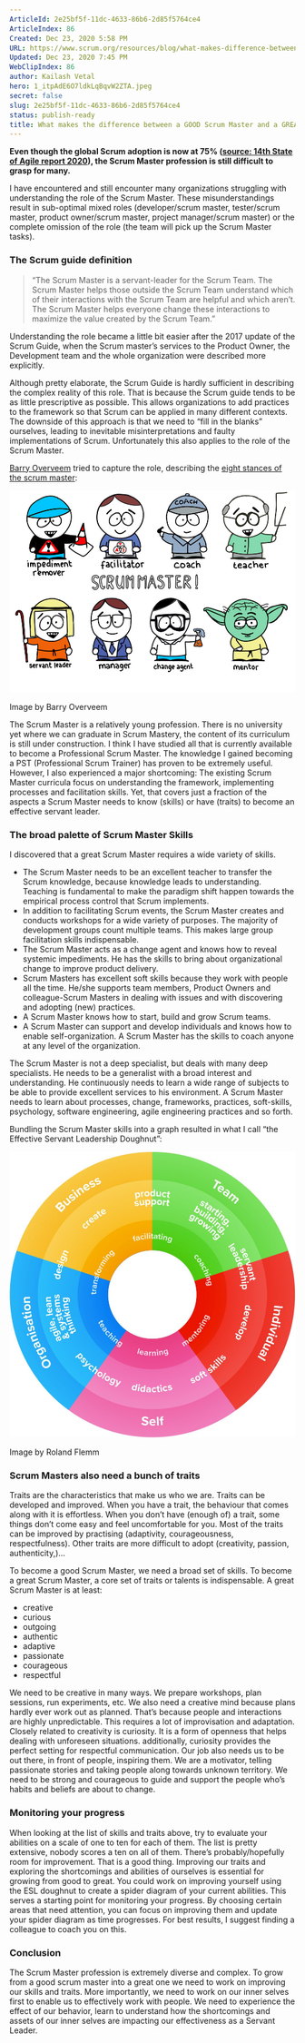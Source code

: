 ```yaml
---
ArticleId: 2e25bf5f-11dc-4633-86b6-2d85f5764ce4
ArticleIndex: 86
Created: Dec 23, 2020 5:58 PM
URL: https://www.scrum.org/resources/blog/what-makes-difference-between-good-scrum-master-and-great-scrum-master
Updated: Dec 23, 2020 7:45 PM
WebClipIndex: 86
author: Kailash Vetal
hero: 1_itpAdE6O7ldkLqBqvW2ZTA.jpeg
secret: false
slug: 2e25bf5f-11dc-4633-86b6-2d85f5764ce4
status: publish-ready
title: What makes the difference between a GOOD Scrum Master and a GREAT Scrum Master? | Scrum.org
---
```

**Even though the global Scrum adoption is now at 75% ([source: 14th State of Agile report 2020](https://explore.digital.ai/state-of-agile/14th-annual-state-of-agile-report)), the Scrum Master profession is still difficult to grasp for many.**

I have encountered and still encounter many organizations struggling with understanding the role of the Scrum Master. These misunderstandings result in sub-optimal mixed roles (developer/scrum master, tester/scrum master, product owner/scrum master, project manager/scrum master) or the complete omission of the role (the team will pick up the Scrum Master tasks).

### The Scrum guide definition

> “The Scrum Master is a servant-leader for the Scrum Team. The Scrum Master helps those outside the Scrum Team understand which of their interactions with the Scrum Team are helpful and which aren’t. The Scrum Master helps everyone change these interactions to maximize the value created by the Scrum Team.”

Understanding the role became a little bit easier after the 2017 update of the Scrum Guide, when the Scrum master’s services to the Product Owner, the Development team and the whole organization were described more explicitly.

Although pretty elaborate, the Scrum Guide is hardly sufficient in describing the complex reality of this role. That is because the Scrum guide tends to be as little prescriptive as possible. This allows organizations to add practices to the framework so that Scrum can be applied in many different contexts. The downside of this approach is that we need to “fill in the blanks” ourselves, leading to inevitable misinterpretations and faulty implementations of Scrum. Unfortunately this also applies to the role of the Scrum Master.

[Barry Overveem](https://www.scrum.org/barry-overeem?gclid=Cj0KCQjww_f2BRC-ARIsAP3zarEbKXrS-IoNws271UJxfIhMTVr4XlmvMFQbYYx4Ts1lf2aoyrlW2VQaAs9lEALw_wcB) tried to capture the role, describing the [eight stances of the scrum master](https://www.scrum.org/resources/8-stances-scrum-master?gclid=Cj0KCQjww_f2BRC-ARIsAP3zarHd2cQIqdGsS621djRJSuql5LqFmjrwOE8NqA7D0VwhR61iC6PqYJEaAucpEALw_wcB):

![86%20486cb20492ca45a081ccdaa42eeac5e1/Scrum_Master_rollen.jpg](86%20486cb20492ca45a081ccdaa42eeac5e1/Scrum_Master_rollen.jpg)

Image by Barry Overveem

The Scrum Master is a relatively young profession. There is no university yet where we can graduate in Scrum Mastery, the content of its curriculum is still under construction. I think I have studied all that is currently available to become a Professional Scrum Master. The knowledge I gained becoming a PST (Professional Scrum Trainer) has proven to be extremely useful. However, I also experienced a major shortcoming: The existing Scrum Master curricula focus on understanding the framework, implementing processes and facilitation skills. Yet, that covers just a fraction of the aspects a Scrum Master needs to know (skills) or have (traits) to become an effective servant leader.

### The broad palette of Scrum Master Skills

I discovered that a great Scrum Master requires a wide variety of skills.

- The Scrum Master needs to be an excellent teacher to transfer the Scrum knowledge, because knowledge leads to understanding. Teaching is fundamental to make the paradigm shift happen towards the empirical process control that Scrum implements.
- In addition to facilitating Scrum events, the Scrum Master creates and conducts workshops for a wide variety of purposes. The majority of development groups count multiple teams. This makes large group facilitation skills indispensable.
- The Scrum Master acts as a change agent and knows how to reveal systemic impediments. He has the skills to bring about organizational change to improve product delivery.
- Scrum Masters has excellent soft skills because they work with people all the time. He/she supports team members, Product Owners and colleague-Scrum Masters in dealing with issues and with discovering and adopting (new) practices.
- A Scrum Master knows how to start, build and grow Scrum teams.
- A Scrum Master can support and develop individuals and knows how to enable self-organization. A Scrum Master has the skills to coach anyone at any level of the organization.

The Scrum Master is not a deep specialist, but deals with many deep specialists. He needs to be a generalist with a broad interest and understanding. He continuously needs to learn a wide range of subjects to be able to provide excellent services to his environment. A Scrum Master needs to learn about processes, change, frameworks, practices, soft-skills, psychology, software engineering, agile engineering practices and so forth.

Bundling the Scrum Master skills into a graph resulted in what I call “the Effective Servant Leadership Doughnut”:

![86%20486cb20492ca45a081ccdaa42eeac5e1/FlemmESLDoughnutsmall.jpg](86%20486cb20492ca45a081ccdaa42eeac5e1/FlemmESLDoughnutsmall.jpg)

Image by Roland Flemm

### Scrum Masters also need a bunch of traits

Traits are the characteristics that make us who we are. Traits can be developed and improved. When you have a trait, the behaviour that comes along with it is effortless. When you don’t have (enough of) a trait, some things don’t come easy and feel uncomfortable for you. Most of the traits can be improved by practising (adaptivity, courageousness, respectfulness). Other traits are more difficult to adopt (creativity, passion, authenticity,)…

To become a good Scrum Master, we need a broad set of skills. To become a great Scrum Master, a core set of traits or talents is indispensable. A great Scrum Master is at least:

- creative
- curious
- outgoing
- authentic
- adaptive
- passionate
- courageous
- respectful

We need to be creative in many ways. We prepare workshops, plan sessions, run experiments, etc. We also need a creative mind because plans hardly ever work out as planned. That’s because people and interactions are highly unpredictable. This requires a lot of improvisation and adaptation. Closely related to creativity is curiosity. It is a form of openness that helps dealing with unforeseen situations. additionally, curiosity provides the perfect setting for respectful communication. Our job also needs us to be out there, in front of people, inspiring them. We are a motivator, telling passionate stories and taking people along towards unknown territory. We need to be strong and courageous to guide and support the people who’s habits and beliefs are about to change.

### Monitoring your progress

When looking at the list of skills and traits above, try to evaluate your abilities on a scale of one to ten for each of them. The list is pretty extensive, nobody scores a ten on all of them. There’s probably/hopefully room for improvement. That is a good thing. Improving our traits and exploring the shortcomings and abilities of ourselves is essential for growing from good to great. You could work on improving yourself using the ESL doughnut to create a spider diagram of your current abilities. This serves a starting point for monitoring your progress. By choosing certain areas that need attention, you can focus on improving them and update your spider diagram as time progresses. For best results, I suggest finding a colleague to coach you on this.

### Conclusion

The Scrum Master profession is extremely diverse and complex. To grow from a good scrum master into a great one we need to work on improving our skills and traits. More importantly, we need to work on our inner selves first to enable us to effectively work with people. We need to experience the effect of our behavior, learn to understand how the shortcomings and assets of our inner selves are impacting our effectiveness as a Servant Leader.
